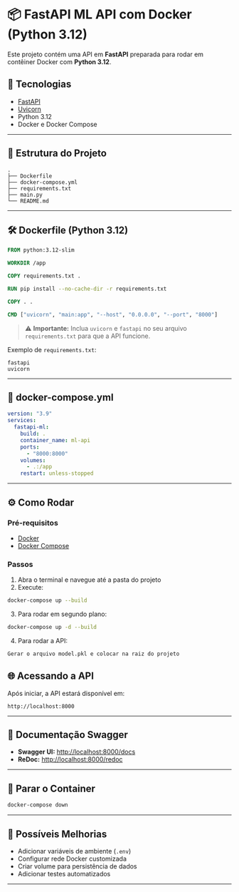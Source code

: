 # 📦 FastAPI ML API com Docker (Python 3.12)

Este projeto contém uma API em **FastAPI** preparada para rodar em contêiner Docker com **Python 3.12**.

## 🚀 Tecnologias
- [FastAPI](https://fastapi.tiangolo.com/)
- [Uvicorn](https://www.uvicorn.org/)
- Python 3.12
- Docker e Docker Compose

---

## 📂 Estrutura do Projeto

```
.
├── Dockerfile
├── docker-compose.yml
├── requirements.txt
├── main.py
└── README.md
```

---

## 🛠️ Dockerfile (Python 3.12)

```dockerfile
FROM python:3.12-slim

WORKDIR /app

COPY requirements.txt .

RUN pip install --no-cache-dir -r requirements.txt

COPY . .

CMD ["uvicorn", "main:app", "--host", "0.0.0.0", "--port", "8000"]
```

> ⚠️ **Importante:** Inclua `uvicorn` e `fastapi` no seu arquivo `requirements.txt` para que a API funcione.

Exemplo de `requirements.txt`:
```
fastapi
uvicorn
```

---

## 🐳 docker-compose.yml

```yaml
version: "3.9"
services:
  fastapi-ml:
    build: .
    container_name: ml-api
    ports:
      - "8000:8000"
    volumes:
      - .:/app
    restart: unless-stopped
```

---

## ⚙️ Como Rodar

### Pré-requisitos
- [Docker](https://docs.docker.com/get-docker/)
- [Docker Compose](https://docs.docker.com/compose/install/)

### Passos
1. Abra o terminal e navegue até a pasta do projeto
2. Execute:
```bash
docker-compose up --build
```
3. Para rodar em segundo plano:
```bash
docker-compose up -d --build
```
4. Para rodar a API:
```bash
Gerar o arquivo model.pkl e colocar na raiz do projeto
```

## 🌐 Acessando a API
Após iniciar, a API estará disponível em:
```
http://localhost:8000
```

---

## 📄 Documentação Swagger
- **Swagger UI:** [http://localhost:8000/docs](http://localhost:8000/docs)
- **ReDoc:** [http://localhost:8000/redoc](http://localhost:8000/redoc)

---

## 🛑 Parar o Container
```bash
docker-compose down
```

---

## 🧩 Possíveis Melhorias
- Adicionar variáveis de ambiente (`.env`)
- Configurar rede Docker customizada
- Criar volume para persistência de dados
- Adicionar testes automatizados

---

